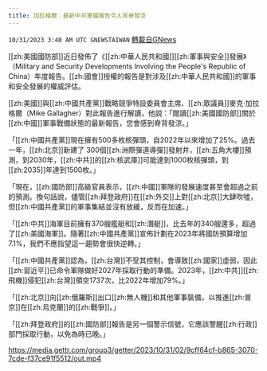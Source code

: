 ```yaml
---
title: 加拉格爾：最新中共軍備報告令人背脊發涼
---
```

`10/31/2023 3:40 AM UTC GNEWSTAIWAN` [轉載自GNews](https://gnews.org/articles/1901887)



[[zh:美國國防部]]近日發佈了《[[zh:中華人民共和國]][[zh:軍事與安全]]發展》（Military and Security Developments Involving the People's Republic of China）年度報告。[[zh:國會]]授權的報告是對涉及[[zh:中華人民共和國]]的軍事和安全發展的權威評估。   

[[zh:美國]]與[[zh:中國共產黨]]戰略競爭特設委員會主席、[[zh:眾議員]]麥克·加拉格爾（Mike Gallagher）對此報告進行解讀，他說：「閱讀[[zh:美國國防部]]關於[[zh:中國]]軍事戰備狀態的最新報告，您會感到脊背發涼。」

  

「[[zh:中國共產黨]]現在擁有500多枚核彈頭，自2022年以來增加了25%。過去一年，[[zh:北京]]新建了 300個[[zh:洲際彈道導彈]]發射井，[[zh:五角大樓]]預測，到2030年，[[zh:中共]]的[[zh:核武庫]]可能達到1000枚核彈頭，到[[zh:2035]]年達到1500枚。」

  

「現在，[[zh:國防部]]高級官員表示，[[zh:中國]]軍隊的發展速度甚至會超過之前的預測。換句話說，儘管[[zh:拜登政府]]在[[zh:外交]]上對[[zh:北京]]大肆吹噓，但[[zh:中國共產黨]]的軍事集結並沒有放緩，反而在加速。」

「[[zh:中共]]海軍目前擁有370艘艦艇和[[zh:潛艇]]，比去年的340艘還多，超過了[[zh:美國海軍]]。隨著[[zh:中國共產黨]]宣佈計劃在2023年將國防預算增加7.1%，我們不應指望這一趨勢會很快逆轉。」

  

「[[zh:中國共產黨]]認為，[[zh:台灣]]不受其控制，會導致[[zh:國家]]虛弱，因此[[zh:習近平]]已命令軍隊做好2027年採取行動的準備。2023年，[[zh:中共]][[zh:飛機]]侵犯[[zh:台灣]]領空1737次，比2022年增加79%。」

  

「[[zh:北京]]向[[zh:俄羅斯]]出口[[zh:無人機]]和其他軍事裝備，以推進[[zh:普京]]在[[zh:烏克蘭]]的[[zh:戰爭]]。」

  

「[[zh:拜登政府]]的[[zh:國防部]]報告是另一個警示信號，它應該警醒[[zh:行政]]部門採取行動，以免為時已晚。」

https://media.gettr.com/group3/getter/2023/10/31/02/9cff64cf-b865-3070-7cde-f37ce91f5512/out.mp4



